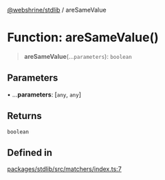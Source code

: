 [@webshrine/stdlib](../globals.md) / areSameValue

# Function: areSameValue()

> **areSameValue**(...`parameters`): `boolean`

## Parameters

• ...**parameters**: [`any`, `any`]

## Returns

`boolean`

## Defined in

[packages/stdlib/src/matchers/index.ts:7](https://github.com/webshrine/webshrine/blob/0e16c5948921e0c95cce645760c4a8b0855b196b/packages/stdlib/src/matchers/index.ts#L7)
